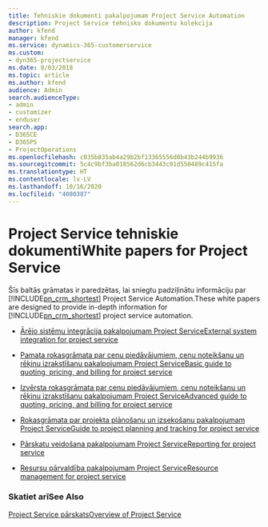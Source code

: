 ```yaml
---
title: Tehniskie dokumenti pakalpojumam Project Service Automation
description: Project Service tehnisko dokumentu kolekcija
author: kfend
manager: kfend
ms.service: dynamics-365-customerservice
ms.custom:
- dyn365-projectservice
ms.date: 8/03/2018
ms.topic: article
ms.author: kfend
audience: Admin
search.audienceType:
- admin
- customizer
- enduser
search.app:
- D365CE
- D365PS
- ProjectOperations
ms.openlocfilehash: c035b835ab4a29b2bf13365556d0b43b244b9936
ms.sourcegitcommit: 5c4c9bf3ba018562d6cb3443c01d550489c415fa
ms.translationtype: HT
ms.contentlocale: lv-LV
ms.lasthandoff: 10/16/2020
ms.locfileid: "4080387"
---
```

# <a name="white-papers-for-project-service"></a><span data-ttu-id="9e78f-103">Project Service tehniskie dokumenti</span><span class="sxs-lookup"><span data-stu-id="9e78f-103">White papers for Project Service</span></span>

<span data-ttu-id="9e78f-104">Šīs baltās grāmatas ir paredzētas, lai sniegtu padziļinātu informāciju par [!INCLUDE[pn_crm_shortest](../includes/pn-crm-shortest.md)] Project Service Automation.</span><span class="sxs-lookup"><span data-stu-id="9e78f-104">These white papers are designed to provide in-depth information for [!INCLUDE[pn_crm_shortest](../includes/pn-crm-shortest.md)] project service automation.</span></span>

-   [<span data-ttu-id="9e78f-105">Ārējo sistēmu integrācija pakalpojumam Project Service</span><span class="sxs-lookup"><span data-stu-id="9e78f-105">External system integration for project service</span></span>](https://go.microsoft.com/fwlink/?LinkId=825445)

-   [<span data-ttu-id="9e78f-106">Pamata rokasgrāmata par cenu piedāvājumiem, cenu noteikšanu un rēķinu izrakstīšanu pakalpojumam Project Service</span><span class="sxs-lookup"><span data-stu-id="9e78f-106">Basic guide to quoting, pricing, and billing for project service</span></span>](https://go.microsoft.com/fwlink/?LinkId=825241)

-   [<span data-ttu-id="9e78f-107">Izvērsta rokasgrāmata par cenu piedāvājumiem, cenu noteikšanu un rēķinu izrakstīšanu pakalpojumam Project Service</span><span class="sxs-lookup"><span data-stu-id="9e78f-107">Advanced guide to quoting, pricing, and billing for project service</span></span>](https://go.microsoft.com/fwlink/?LinkId=825242)

-   [<span data-ttu-id="9e78f-108">Rokasgrāmata par projekta plānošanu un izsekošanu pakalpojumam Project Service</span><span class="sxs-lookup"><span data-stu-id="9e78f-108">Guide to project planning and tracking for project service</span></span>](https://go.microsoft.com/fwlink/?LinkId=825243)

-   [<span data-ttu-id="9e78f-109">Pārskatu veidošana pakalpojumam Project Service</span><span class="sxs-lookup"><span data-stu-id="9e78f-109">Reporting for project service</span></span>](https://go.microsoft.com/fwlink/?LinkId=825446)

-   [<span data-ttu-id="9e78f-110">Resursu pārvaldība pakalpojumam Project Service</span><span class="sxs-lookup"><span data-stu-id="9e78f-110">Resource management for project service</span></span>](https://go.microsoft.com/fwlink/?LinkId=825244)

### <a name="see-also"></a><span data-ttu-id="9e78f-111">Skatiet arī</span><span class="sxs-lookup"><span data-stu-id="9e78f-111">See Also</span></span>
 [<span data-ttu-id="9e78f-112">Project Service pārskats</span><span class="sxs-lookup"><span data-stu-id="9e78f-112">Overview of Project Service</span></span>](../psa/overview.md)
